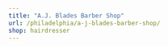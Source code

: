 ```yaml
---
title: "A.J. Blades Barber Shop"
url: /philadelphia/a-j-blades-barber-shop/
shop: hairdresser
---
```

